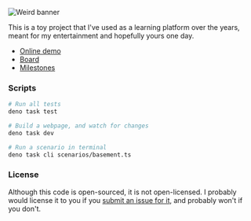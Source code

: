 ![Weird banner](docs/banner.png)

This is a toy project that I've used as a learning platform over the years, meant for my entertainment
and hopefully yours one day.

- [Online demo](https://wvbe.github.io/kreuz/)
- [Board](https://github.com/users/wvbe/projects/4/)
- [Milestones](https://github.com/wvbe/kreuz/milestones)

### Scripts

```sh
# Run all tests
deno task test
```

```sh
# Build a webpage, and watch for changes
deno task dev
```

```sh
# Run a scenario in terminal
deno task cli scenarios/basement.ts
```

### License

Although this code is open-sourced, it is not open-licensed. I probably would license it to you
if you [submit an issue for it](https://github.com/wvbe/kreuzzeug-im-nagelhosen/issues/new),
and probably won't if you don't.
